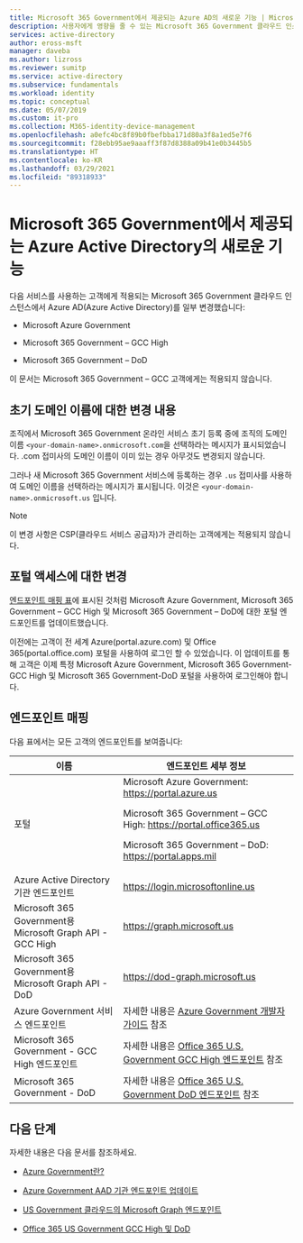 ```yaml
---
title: Microsoft 365 Government에서 제공되는 Azure AD의 새로운 기능 | Microsoft 문서
description: 사용자에게 영향을 줄 수 있는 Microsoft 365 Government 클라우드 인스턴스의 Azure AD(Azure Active Directory)에 대한 몇 가지 변경 사항에 대해 알아봅니다.
services: active-directory
author: eross-msft
manager: daveba
ms.author: lizross
ms.reviewer: sumitp
ms.service: active-directory
ms.subservice: fundamentals
ms.workload: identity
ms.topic: conceptual
ms.date: 05/07/2019
ms.custom: it-pro
ms.collection: M365-identity-device-management
ms.openlocfilehash: a0efc4bc8f89b0fbefbba171d80a3f8a1ed5e7f6
ms.sourcegitcommit: f28ebb95ae9aaaff3f87d8388a09b41e0b3445b5
ms.translationtype: HT
ms.contentlocale: ko-KR
ms.lasthandoff: 03/29/2021
ms.locfileid: "89318933"
---
```

# <a name="whats-new-for-azure-active-directory-in-microsoft-365-government"></a>Microsoft 365 Government에서 제공되는 Azure Active Directory의 새로운 기능

다음 서비스를 사용하는 고객에게 적용되는 Microsoft 365 Government 클라우드 인스턴스에서 Azure AD(Azure Active Directory)를 일부 변경했습니다:

- Microsoft Azure Government

- Microsoft 365 Government – GCC High

- Microsoft 365 Government – DoD

이 문서는 Microsoft 365 Government – GCC 고객에게는 적용되지 않습니다.

## <a name="changes-to-the-initial-domain-name"></a>초기 도메인 이름에 대한 변경 내용

조직에서 Microsoft 365 Government 온라인 서비스 초기 등록 중에 조직의 도메인 이름 `<your-domain-name>.onmicrosoft.com`을 선택하라는 메시지가 표시되었습니다. .com 접미사의 도메인 이름이 이미 있는 경우 아무것도 변경되지 않습니다.

그러나 새 Microsoft 365 Government 서비스에 등록하는 경우 `.us` 접미사를 사용하여 도메인 이름을 선택하라는 메시지가 표시됩니다. 이것은 `<your-domain-name>.onmicrosoft.us` 입니다.

>[!Note]
>이 변경 사항은 CSP(클라우드 서비스 공급자)가 관리하는 고객에게는 적용되지 않습니다.

## <a name="changes-to-portal-access"></a>포털 액세스에 대한 변경

[엔드포인트 매핑 표](#endpoint-mapping)에 표시된 것처럼 Microsoft Azure Government, Microsoft 365 Government – GCC High 및 Microsoft 365 Government – DoD에 대한 포털 엔드포인트를 업데이트했습니다.

이전에는 고객이 전 세계 Azure(portal.azure.com) 및 Office 365(portal.office.com) 포털을 사용하여 로그인 할 수 있었습니다. 이 업데이트를 통해 고객은 이제 특정 Microsoft Azure Government, Microsoft 365 Government-GCC High 및 Microsoft 365 Government-DoD 포털을 사용하여 로그인해야 합니다.

## <a name="endpoint-mapping"></a>엔드포인트 매핑

다음 표에서는 모든 고객의 엔드포인트를 보여줍니다:

| 이름 | 엔드포인트 세부 정보 |
|------|------------------|
| 포털 |Microsoft Azure Government: https://portal.azure.us<p>Microsoft 365 Government – GCC High: https://portal.office365.us<p>Microsoft 365 Government – DoD: https://portal.apps.mil |
| Azure Active Directory 기관 엔드포인트 | https://login.microsoftonline.us |
| Microsoft 365 Government용 Microsoft Graph API - GCC High | https://graph.microsoft.us |
| Microsoft 365 Government용 Microsoft Graph API - DoD | https://dod-graph.microsoft.us |
| Azure Government 서비스 엔드포인트 | 자세한 내용은 [Azure Government 개발자 가이드](../../azure-government/documentation-government-developer-guide.md) 참조 |
| Microsoft 365 Government - GCC High 엔드포인트 | 자세한 내용은 [Office 365 U.S. Government GCC High 엔드포인트](/office365/enterprise/office-365-u-s-government-gcc-high-endpoints) 참조 |
| Microsoft 365 Government - DoD | 자세한 내용은 [Office 365 U.S. Government DoD 엔드포인트](/office365/enterprise/office-365-u-s-government-dod-endpoints) 참조 |

## <a name="next-steps"></a>다음 단계

자세한 내용은 다음 문서를 참조하세요.

- [Azure Government란?](../../azure-government/documentation-government-welcome.md)

- [Azure Government AAD 기관 엔드포인트 업데이트](https://devblogs.microsoft.com/azuregov/azure-government-aad-authority-endpoint-update/)

- [US Government 클라우드의 Microsoft Graph 엔드포인트](https://developer.microsoft.com/graph/blogs/new-microsoft-graph-endpoints-in-us-government-cloud/)

- [Office 365 US Government GCC High 및 DoD](/office365/servicedescriptions/office-365-platform-service-description/office-365-us-government/gcc-high-and-dod)